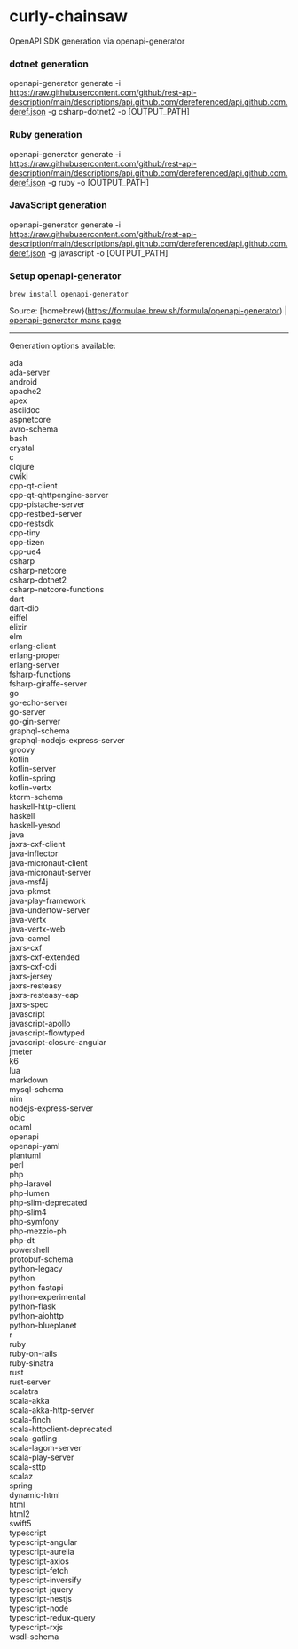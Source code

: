 # curly-chainsaw
OpenAPI SDK generation via openapi-generator


### dotnet generation

openapi-generator generate -i https://raw.githubusercontent.com/github/rest-api-description/main/descriptions/api.github.com/dereferenced/api.github.com.deref.json -g csharp-dotnet2 -o [OUTPUT_PATH]

### Ruby generation

openapi-generator generate -i https://raw.githubusercontent.com/github/rest-api-description/main/descriptions/api.github.com/dereferenced/api.github.com.deref.json -g ruby -o [OUTPUT_PATH]

### JavaScript generation

openapi-generator generate -i https://raw.githubusercontent.com/github/rest-api-description/main/descriptions/api.github.com/dereferenced/api.github.com.deref.json -g javascript -o [OUTPUT_PATH]


### Setup openapi-generator

`brew install openapi-generator`

Source: [homebrew}(https://formulae.brew.sh/formula/openapi-generator) | [openapi-generator mans page](https://openapi-generator.tech/docs/installation/)

---- 

Generation options available:

ada  
ada-server  
android  
apache2  
apex  
asciidoc  
aspnetcore  
avro-schema  
bash  
crystal  
c  
clojure  
cwiki  
cpp-qt-client  
cpp-qt-qhttpengine-server  
cpp-pistache-server  
cpp-restbed-server  
cpp-restsdk  
cpp-tiny  
cpp-tizen  
cpp-ue4  
csharp  
csharp-netcore  
csharp-dotnet2  
csharp-netcore-functions  
dart  
dart-dio  
eiffel  
elixir  
elm  
erlang-client  
erlang-proper  
erlang-server  
fsharp-functions  
fsharp-giraffe-server  
go  
go-echo-server  
go-server  
go-gin-server  
graphql-schema  
graphql-nodejs-express-server  
groovy  
kotlin  
kotlin-server  
kotlin-spring  
kotlin-vertx  
ktorm-schema  
haskell-http-client  
haskell  
haskell-yesod  
java  
jaxrs-cxf-client  
java-inflector  
java-micronaut-client  
java-micronaut-server  
java-msf4j  
java-pkmst  
java-play-framework  
java-undertow-server  
java-vertx  
java-vertx-web  
java-camel  
jaxrs-cxf  
jaxrs-cxf-extended  
jaxrs-cxf-cdi  
jaxrs-jersey  
jaxrs-resteasy  
jaxrs-resteasy-eap  
jaxrs-spec  
javascript  
javascript-apollo  
javascript-flowtyped  
javascript-closure-angular  
jmeter  
k6  
lua  
markdown  
mysql-schema  
nim  
nodejs-express-server  
objc  
ocaml  
openapi  
openapi-yaml  
plantuml  
perl  
php  
php-laravel  
php-lumen  
php-slim-deprecated  
php-slim4  
php-symfony  
php-mezzio-ph  
php-dt  
powershell  
protobuf-schema  
python-legacy  
python  
python-fastapi  
python-experimental  
python-flask  
python-aiohttp  
python-blueplanet  
r  
ruby  
ruby-on-rails  
ruby-sinatra  
rust  
rust-server  
scalatra  
scala-akka  
scala-akka-http-server  
scala-finch  
scala-httpclient-deprecated  
scala-gatling  
scala-lagom-server  
scala-play-server  
scala-sttp  
scalaz  
spring  
dynamic-html  
html  
html2  
swift5  
typescript  
typescript-angular  
typescript-aurelia  
typescript-axios  
typescript-fetch  
typescript-inversify  
typescript-jquery  
typescript-nestjs  
typescript-node  
typescript-redux-query  
typescript-rxjs  
wsdl-schema  